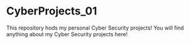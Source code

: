 # CyberProjects_01
This repository hods my personal Cyber Security projects!
You will find anything about my Cyber Security projects here!